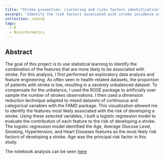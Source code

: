 ```yaml
---
title: "Stroke prevention: clustering and risks factors identification"
excerpt: "Identify the risk factors associated with stroke incidence using R."
collection: coding
tags:
  - R
  - Bioinformatics
---
```


## Abstract
The goal of this project is to use statistical learning to identify the combination of the features that are more likely to be associated with stroke. For this analysis, I first performed an exploratory data analysis and feature engineering. As often seen in health-related datasets, the proportion of patients with stroke is low, resulting in a severely unbalanced dataset. To compensate for the unbalance, I used the ROSE package to artificially over sample the number of strokes observations.
I then used a dimension reduction technique adapted to mixed datasets of continuous and categorical variables with the FAMD package. This visualization allowed me to identify the features most likely associated with the risk of developing a stroke. Using these selected variables, I built a logistic regression model to evaluate the contribution of each feature to the risk of developing a stroke. The logistic regression model identified the Age, Average Glucose Level, Smoking, Hypertension, and Heart Diseases features as the most likely risk factors of developing a stroke. Age was the principal risk factor in this study.

The notebook analysis can be seen <a href="https://www.kaggle.com/wguesdon/stroke-prevention-clustering-and-risks-factors" target="_blank">here</a>  
